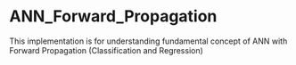 # ANN_Forward_Propagation
This implementation is for understanding fundamental concept of ANN with Forward Propagation (Classification and Regression)

